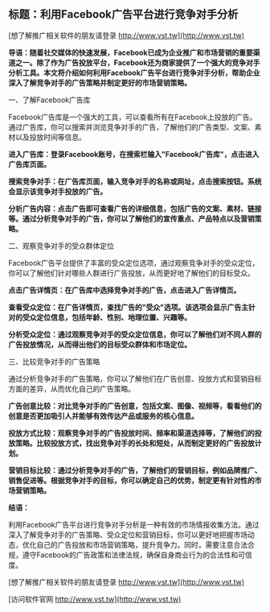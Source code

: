 ## **标题：利用Facebook广告平台进行竞争对手分析**

[想了解推广相关软件的朋友请登录 http://www.vst.tw](http://www.vst.tw)

**导语：随着社交媒体的快速发展，Facebook已成为企业推广和市场营销的重要渠道之一。除了作为广告投放平台，Facebook还为商家提供了一个强大的竞争对手分析工具。本文将介绍如何利用Facebook广告平台进行竞争对手分析，帮助企业深入了解竞争对手的广告策略并制定更好的市场营销策略。**

一、了解Facebook广告库

Facebook广告库是一个强大的工具，可以查看所有在Facebook上投放的广告。通过广告库，你可以搜索并浏览竞争对手的广告，了解他们的广告类型、文案、素材以及投放时间等信息。

**进入广告库：登录Facebook账号，在搜索栏输入"Facebook广告库"，点击进入广告库页面。**

**搜索竞争对手：在广告库页面，输入竞争对手的名称或网址，点击搜索按钮。系统会显示该竞争对手投放的广告。**

**分析广告内容：点击广告即可查看广告的详细信息，包括广告的文案、素材、链接等。通过分析竞争对手的广告，你可以了解他们的宣传重点、产品特点以及营销策略。**

二、观察竞争对手的受众群体定位

Facebook广告平台提供了丰富的受众定位选项，通过观察竞争对手的受众定位，你可以了解他们针对哪些人群进行广告投放，从而更好地了解他们的目标受众。

**点击广告详情页：在广告库中选择竞争对手的广告，点击进入广告详情页。**

**查看受众定位：在广告详情页，查找广告的"受众"选项。该选项会显示广告主针对的受众定位信息，包括年龄、性别、地理位置、兴趣等。**

**分析受众定位：通过观察竞争对手的受众定位信息，你可以了解他们对不同人群的广告投放情况，从而得出他们的目标受众群体和市场定位。**

三、比较竞争对手的广告策略

通过分析竞争对手的广告策略，你可以了解他们在广告创意、投放方式和营销目标方面的差异，从而优化自己的广告策略。

**广告创意比较：对比竞争对手的广告创意，包括文案、图像、视频等，看看他们的创意是否更加吸引人并能够有效传达产品或服务的核心信息。**

**投放方式比较：观察竞争对手的广告投放时间、频率和渠道选择等，了解他们的投放策略。比较投放方式，找出竞争对手的长处和短处，从而制定更好的广告投放计划。**

**营销目标比较：通过分析竞争对手的广告，了解他们的营销目标，例如品牌推广、销售促进等。根据竞争对手的目标，你可以确定自己的优势，制定更有针对性的市场营销策略。**

**结语：**

利用Facebook广告平台进行竞争对手分析是一种有效的市场情报收集方法。通过深入了解竞争对手的广告策略、受众定位和营销目标，你可以更好地把握市场动态，优化自己的广告投放和市场营销策略，提升竞争力。同时，需要注意合法合规，遵守Facebook的广告政策和法律法规，确保自身商业行为的合法性和可信度。

[想了解推广相关软件的朋友请登录 http://www.vst.tw](http://www.vst.tw)


[访问软件官网 http://www.vst.tw](http://www.vst.tw)
